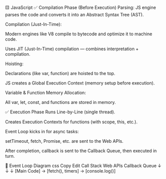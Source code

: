 
🟨 JavaScript
✅ Compilation Phase (Before Execution)
Parsing: JS engine parses the code and converts it into an Abstract Syntax Tree (AST).

Compilation (Just-In-Time):

Modern engines like V8 compile to bytecode and optimize it to machine code.

Uses JIT (Just-In-Time) compilation — combines interpretation + compilation.

Hoisting:

Declarations (like var, function) are hoisted to the top.

JS creates a Global Execution Context (memory setup before execution).

Variable & Function Memory Allocation:

All var, let, const, and functions are stored in memory.

✅ Execution Phase
Runs Line-by-Line (single thread).

Creates Execution Contexts for functions (with scope, this, etc.).

Event Loop kicks in for async tasks:

setTimeout, fetch, Promise, etc. are sent to the Web APIs.

After completion, callback is sent to the Callback Queue, then executed in turn.

🔁 Event Loop Diagram
css
Copy
Edit
 Call Stack        Web APIs         Callback Queue
    ↓                 ↓                  ↓
[Main Code] → [fetch(), timers] → [console.log()]


